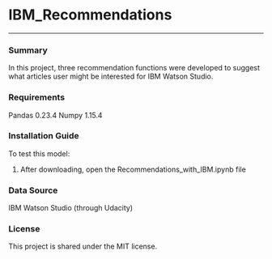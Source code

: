 # IBM_Recommendations
---

### Summary
In this project, three recommendation functions were developed to suggest what articles user might be interested for IBM Watson Studio.

### Requirements
Pandas 0.23.4
Numpy 1.15.4


### Installation Guide
To test this model:

1) After downloading, open the Recommendations_with_IBM.ipynb file

### Data Source
IBM Watson Studio (through Udacity)

### License
This project is shared under the MIT license.
